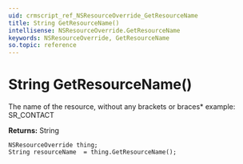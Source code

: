 ```yaml
---
uid: crmscript_ref_NSResourceOverride_GetResourceName
title: String GetResourceName()
intellisense: NSResourceOverride.GetResourceName
keywords: NSResourceOverride, GetResourceName
so.topic: reference
---
```


# String GetResourceName()

The name of the resource, without any brackets or braces* example: SR_CONTACT

**Returns:** String

```crmscript
NSResourceOverride thing;
String resourceName  = thing.GetResourceName();
```

